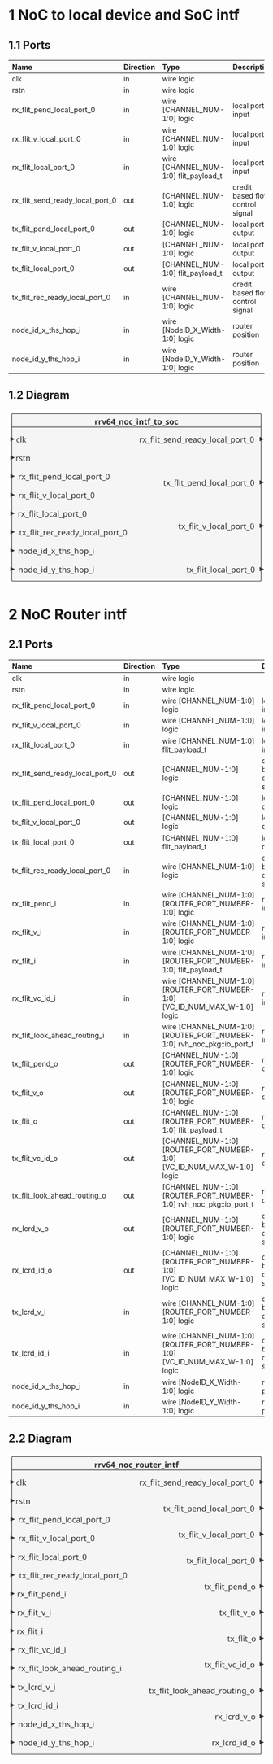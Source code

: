 # 1 NoC to local device and SoC intf

## 1.1 Ports

| Name                            | Direction | Type                                  | Description                      |
| :------------------------------ | :-------- | :------------------------------------ | :------------------------------- |
| clk                             | in        | wire logic                            |                                  |
| rstn                            | in        | wire logic                            |                                  |
| rx_flit_pend_local_port_0       | in        | wire [CHANNEL_NUM-1:0] logic          | local port input                 |
| rx_flit_v_local_port_0          | in        | wire [CHANNEL_NUM-1:0] logic          | local port input                 |
| rx_flit_local_port_0            | in        | wire [CHANNEL_NUM-1:0] flit_payload_t | local port input                 |
| rx_flit_send_ready_local_port_0 | out       | [CHANNEL_NUM-1:0] logic               | credit based flow control signal |
| tx_flit_pend_local_port_0       | out       | [CHANNEL_NUM-1:0] logic               | local port output                |
| tx_flit_v_local_port_0          | out       | [CHANNEL_NUM-1:0] logic               | local port output                |
| tx_flit_local_port_0            | out       | [CHANNEL_NUM-1:0] flit_payload_t      | local port output                |
| tx_flit_rec_ready_local_port_0  | in        | wire [CHANNEL_NUM-1:0] logic          | credit based flow control signal |
| node_id_x_ths_hop_i             | in        | wire [NodeID_X_Width-1:0] logic       | router position                  |
| node_id_y_ths_hop_i             | in        | wire [NodeID_Y_Width-1:0] logic       | router position                  |

## 1.2 Diagram

![rrv64_router_intf](./image/rrv64_noc_intf_to_soc.svg)

# 2 NoC Router intf

## 2.1 Ports

| Name                            | Direction | Type                                                                        | Description                      |
| :------------------------------ | :-------- | :-------------------------------------------------------------------------- | :------------------------------- |
| clk                             | in        | wire logic                                                                  |                                  |
| rstn                            | in        | wire logic                                                                  |                                  |
| rx_flit_pend_local_port_0       | in        | wire [CHANNEL_NUM-1:0] logic                                                | local port input                 |
| rx_flit_v_local_port_0          | in        | wire [CHANNEL_NUM-1:0] logic                                                | local port input                 |
| rx_flit_local_port_0            | in        | wire [CHANNEL_NUM-1:0] flit_payload_t                                       | local port input                 |
| rx_flit_send_ready_local_port_0 | out       | [CHANNEL_NUM-1:0] logic                                                     | credit based flow control signal |
| tx_flit_pend_local_port_0       | out       | [CHANNEL_NUM-1:0] logic                                                     | local port output                |
| tx_flit_v_local_port_0          | out       | [CHANNEL_NUM-1:0] logic                                                     | local port output                |
| tx_flit_local_port_0            | out       | [CHANNEL_NUM-1:0] flit_payload_t                                            | local port output                |
| tx_flit_rec_ready_local_port_0  | in        | wire [CHANNEL_NUM-1:0] logic                                                | credit based flow control signal |
| rx_flit_pend_i                  | in        | wire [CHANNEL_NUM-1:0] [ROUTER_PORT_NUMBER-1:0] logic                       | router port input                |
| rx_flit_v_i                     | in        | wire [CHANNEL_NUM-1:0] [ROUTER_PORT_NUMBER-1:0] logic                       | router port input                |
| rx_flit_i                       | in        | wire [CHANNEL_NUM-1:0] [ROUTER_PORT_NUMBER-1:0] flit_payload_t              | router port input                |
| rx_flit_vc_id_i                 | in        | wire [CHANNEL_NUM-1:0] [ROUTER_PORT_NUMBER-1:0] [VC_ID_NUM_MAX_W-1:0] logic | router port input                |
| rx_flit_look_ahead_routing_i    | in        | wire [CHANNEL_NUM-1:0] [ROUTER_PORT_NUMBER-1:0] rvh_noc_pkg::io_port_t      | router port input                |
| tx_flit_pend_o                  | out       | [CHANNEL_NUM-1:0] [ROUTER_PORT_NUMBER-1:0] logic                            | router port output               |
| tx_flit_v_o                     | out       | [CHANNEL_NUM-1:0] [ROUTER_PORT_NUMBER-1:0] logic                            | router port output               |
| tx_flit_o                       | out       | [CHANNEL_NUM-1:0] [ROUTER_PORT_NUMBER-1:0] flit_payload_t                   | router port output               |
| tx_flit_vc_id_o                 | out       | [CHANNEL_NUM-1:0] [ROUTER_PORT_NUMBER-1:0] [VC_ID_NUM_MAX_W-1:0] logic      | router port output               |
| tx_flit_look_ahead_routing_o    | out       | [CHANNEL_NUM-1:0] [ROUTER_PORT_NUMBER-1:0] rvh_noc_pkg::io_port_t           | router port output               |
| rx_lcrd_v_o                     | out       | [CHANNEL_NUM-1:0] [ROUTER_PORT_NUMBER-1:0] logic                            | credit based flow control signal |
| rx_lcrd_id_o                    | out       | [CHANNEL_NUM-1:0] [ROUTER_PORT_NUMBER-1:0] [VC_ID_NUM_MAX_W-1:0] logic      | credit based flow control signal |
| tx_lcrd_v_i                     | in        | wire [CHANNEL_NUM-1:0] [ROUTER_PORT_NUMBER-1:0] logic                       | credit based flow control signal |
| tx_lcrd_id_i                    | in        | wire [CHANNEL_NUM-1:0] [ROUTER_PORT_NUMBER-1:0] [VC_ID_NUM_MAX_W-1:0] logic | credit based flow control signal |
| node_id_x_ths_hop_i             | in        | wire [NodeID_X_Width-1:0] logic                                             | router position                  |
| node_id_y_ths_hop_i             | in        | wire [NodeID_Y_Width-1:0] logic                                             | router position                  |

## 2.2 Diagram

![rrv64_noc_router_intf](./image/rrv64_noc_router_intf.svg)
